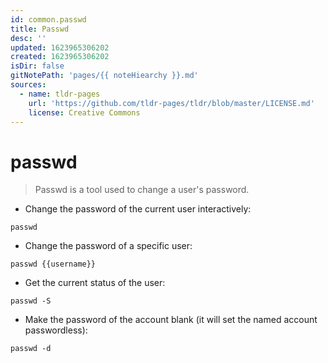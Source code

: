 ```yaml
---
id: common.passwd
title: Passwd
desc: ''
updated: 1623965306202
created: 1623965306202
isDir: false
gitNotePath: 'pages/{{ noteHiearchy }}.md'
sources:
  - name: tldr-pages
    url: 'https://github.com/tldr-pages/tldr/blob/master/LICENSE.md'
    license: Creative Commons
---
```

# passwd

> Passwd is a tool used to change a user's password.

- Change the password of the current user interactively:

`passwd`

- Change the password of a specific user:

`passwd {{username}}`

- Get the current status of the user:

`passwd -S`

- Make the password of the account blank (it will set the named account passwordless):

`passwd -d`

